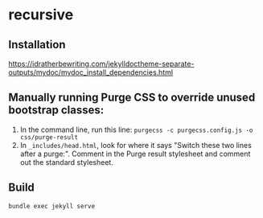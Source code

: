 # recursive

## Installation

https://idratherbewriting.com/jekylldoctheme-separate-outputs/mydoc/mydoc_install_dependencies.html

## Manually running Purge CSS to override unused bootstrap classes:

1. In the command line, run this line: `purgecss -c purgecss.config.js -o css/purge-result`
2. In `_includes/head.html`, look for where it says "Switch these two lines after a purge:". Comment in the Purge result stylesheet and comment out the standard stylesheet. 
## Build

```
bundle exec jekyll serve
```
